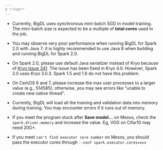 ```yaml
---
# **FAQ**
---
```


* Currently, BigDL uses synchronous mini-batch SGD in model training. The mini-batch size is expected to be a multiple of **total cores** used in the job.

* You may observe very poor performance when running BigDL for Spark 2.0 with Java 7; it is highly recommended to use Java 8 when building and running BigDL for Spark 2.0.

* On Spark 2.0, please use default Java serializer instead of Kryo because of [Kryo Issue 341](https://github.com/EsotericSoftware/kryo/issues/341). The issue has been fixed in Kryo 4.0. However, Spark 2.0 uses Kryo 3.0.3. Spark 1.5 and 1.6 do not have this problem.

* On CentOS 6 and 7, please increase the max user processes to a larger value (e.g., 514585); otherwise, you may see errors like "unable to create new native thread".

* Currently, BigDL will load all the training and validation data into memory during training. You may encounter errors if it runs out of memory.

* If you meet the program stuck after **Save model...** on Mesos, check the `spark.driver.memory` and increase the value. Eg, VGG on Cifar10 may need 20G+.

* If you meet `can't find executor core number` on Mesos, you should pass the executor cores through `--conf spark.executor.cores=xxx`